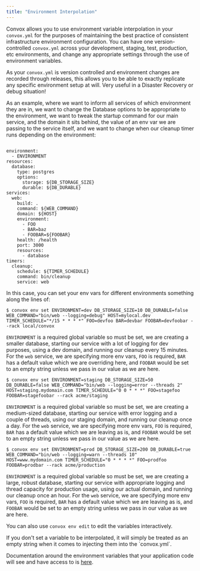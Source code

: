 ```yaml
---
title: "Environment Interpolation"
---
```


Convox allows you to use environment variable interpolation in your `convox.yml` for the purposes of maintaining the best practice of consistent infrastructure environment configuration.  You can have one version-controlled `convox.yml` across your development, staging, test, production, etc environments, and change any appropriate settings through the use of environment variables.

As your `convox.yml` is version controlled and environment changes are recorded through releases, this allows you to be able to exactly replicate any specific environment setup at will.  Very useful in a Disaster Recovery or debug situation!  

As an example, where we want to inform all services of which environment they are in, we want to change the Database options to be appropriate to the environment, we want to tweak the startup command for our main service, and the domain it sits behind, the value of an env var we are passing to the service itself, and we want to change when our cleanup timer runs depending on the environment:

```

environment:
  - ENVIRONMENT
resources:
  database:
    type: postgres
    options:
      storage: ${DB_STORAGE_SIZE}
      durable: ${DB_DURABLE}
services:
  web:
    build: .
    command: ${WEB_COMMAND}
    domain: ${HOST}
    environment:
      - FOO
      - BAR=baz
      - FOOBAR=${FOOBAR}
    health: /health
    port: 3000
    resources:
      - database
timers:
  cleanup:
    schedule: ${TIMER_SCHEDULE}
    command: bin/cleanup
    service: web

```

In this case, you can set your env vars for different environments something along the lines of:

```
$ convox env set ENVIRONMENT=dev DB_STORAGE_SIZE=10 DB_DURABLE=false WEB_COMMAND="bin/web --logging=debug" HOST=mylocal.dev TIMER_SCHEDULE="*/15 * * * *" FOO=devfoo BAR=devbar FOOBAR=devfoobar --rack local/convox
```

`ENVIRONMENT` is a required global variable so must be set, we are creating a smaller database, starting our service with a lot of logging for dev purposes, using a dev domain, and running our cleanup every 15 minutes.  For the `web` service, we are specifying more env vars, `FOO` is required, `BAR` has a default value which we are overriding here, and `FOOBAR` would be set to an empty string unless we pass in our value as we are here.

```
$ convox env set ENVIRONMENT=staging DB_STORAGE_SIZE=50 DB_DURABLE=false WEB_COMMAND="bin/web --logging=error --threads 2" HOST=staging.mydomain.com TIMER_SCHEDULE="0 0 * * *" FOO=stagefoo FOOBAR=stagefoobar --rack acme/staging
```

`ENVIRONMENT` is a required global variable so must be set, we are creating a medium-sized database, starting our service with error logging and a couple of threads, using our staging domain, and running our cleanup once a day.  For the `web` service, we are specifying more env vars, `FOO` is required, `BAR` has a default value which we are leaving as is, and `FOOBAR` would be set to an empty string unless we pass in our value as we are here.

```
$ convox env set ENVIRONMENT=prod DB_STORAGE_SIZE=200 DB_DURABLE=true WEB_COMMAND="bin/web --logging=warn --threads 10" HOST=www.mydomain.com TIMER_SCHEDULE="0 * * * *" FOO=prodfoo FOOBAR=prodbar --rack acme/production
```

`ENVIRONMENT` is a required global variable so must be set, we are creating a large, robust database, starting our service with appropriate logging and thread capacity for production usage, using our actual domain, and running our cleanup once an hour.  For the `web` service, we are specifying more env vars, `FOO` is required, `BAR` has a default value which we are leaving as is, and `FOOBAR` would be set to an empty string unless we pass in our value as we are here.

You can also use `convox env edit` to edit the variables interactively.

<div class="block-callout block-show-callout type-info" markdown="1">
If you don't set a variable to be interpolated, it will simply be treated as an empty string when it comes to injecting them into the `convox.yml`.  
</div>

Documentation around the environment variables that your application code will see and have access to is [here](/application/environment).

